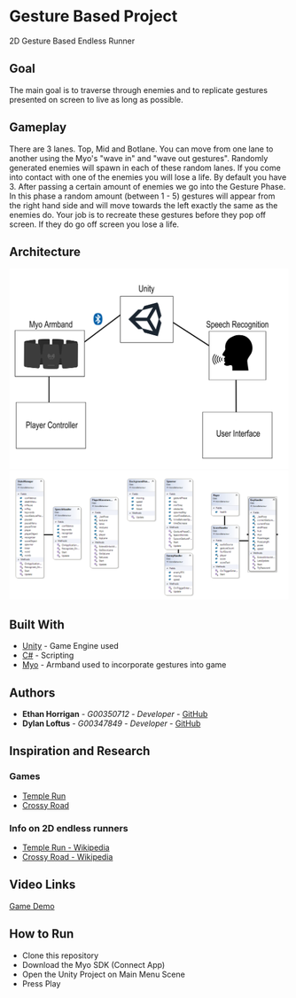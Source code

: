 # Gesture Based Project

2D Gesture Based Endless Runner

## Goal
The main goal is to traverse through enemies and to replicate gestures presented on screen to live as long as possible.


## Gameplay

There are 3 lanes. Top, Mid and Botlane. You can move from one lane to another using the Myo's "wave in" and "wave out gestures". Randomly generated enemies will spawn in each of these random lanes. If you come into contact with one of the enemies you will lose a life. By default you have 3. After passing a certain amount of enemies we go into the Gesture Phase. In this phase a random amount (between 1 - 5) gestures will appear from the right hand side and will move towards the left exactly the same as the enemies do. Your job is to recreate these gestures before they pop off screen. If they do go off screen you lose a life.

## Architecture

![A](Images/Architecture.png)
![ClassUML](Images/ClassArchitecture.png )
## Built With

* [Unity](https://unity.com/) - Game Engine used
* [C#](https://docs.microsoft.com/en-us/dotnet/csharp/) - Scripting
* [Myo](https://support.getmyo.com/hc/en-us) - Armband used to incorporate gestures into game

## Authors

* **Ethan Horrigan** - *G00350712* - *Developer* - [GitHub](https://github.com/ethanhorrigan)
* **Dylan Loftus** - *G00347849* - *Developer* - [GitHub](https://github.com/dylanloftus)

## Inspiration and Research

### Games
* [Temple Run](https://play.google.com/store/apps/details?id=com.imangi.templerun&hl=en)
* [Crossy Road](https://poki.com/en/g/crossy-road)

### Info on 2D endless runners
* [Temple Run - Wikipedia](https://en.wikipedia.org/wiki/Temple_Run)
* [Crossy Road - Wikipedia](https://en.wikipedia.org/wiki/Crossy_Road)

## Video Links
[Game Demo](https://youtu.be/s_3QLAiIcu0)

## How to Run
* Clone this repository
* Download the Myo SDK (Connect App)
* Open the Unity Project on Main Menu Scene
* Press Play




